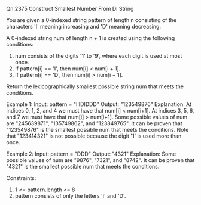 Qn.2375 Construct Smallest Number From DI String

You are given a 0-indexed string pattern of length n consisting of the characters 'I' meaning increasing and 'D' meaning decreasing.

A 0-indexed string num of length n + 1 is created using the following conditions:

1. num consists of the digits '1' to '9', where each digit is used at most once.
2. If pattern[i] == 'I', then num[i] < num[i + 1].
3. If pattern[i] == 'D', then num[i] > num[i + 1].
   
Return the lexicographically smallest possible string num that meets the conditions.

Example 1:
  Input: pattern = "IIIDIDDD"
  Output: "123549876"
  Explanation:
    At indices 0, 1, 2, and 4 we must have that num[i] < num[i+1].
    At indices 3, 5, 6, and 7 we must have that num[i] > num[i+1].
    Some possible values of num are "245639871", "135749862", and "123849765".
    It can be proven that "123549876" is the smallest possible num that meets the conditions.
    Note that "123414321" is not possible because the digit '1' is used more than once.
  
Example 2:
  Input: pattern = "DDD"
  Output: "4321"
  Explanation:
    Some possible values of num are "9876", "7321", and "8742".
    It can be proven that "4321" is the smallest possible num that meets the conditions.
 
Constraints:
  1. 1 <= pattern.length <= 8
  2. pattern consists of only the letters 'I' and 'D'.
